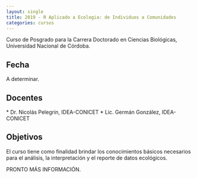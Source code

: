 ```yaml
---
layout: single
title: 2019 - R Aplicado a Ecologia: de Individuos a Comunidades
categories: cursos
---
```


Curso de Posgrado para la Carrera Doctorado en Ciencias Biológicas, Universidad Nacional de Córdoba.

<h2>Fecha</h2>
A determinar.

<h2>Docentes</h2>
* Dr. Nicolás Pelegrin, IDEA-CONICET
* Lic. Germán González, IDEA-CONICET

<h2>Objetivos</h2>
El curso tiene como finalidad brindar los conocimientos básicos necesarios para el análisis, la interpretación y el reporte de datos ecológicos.

PRONTO MÁS INFORMACIÓN.
